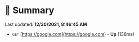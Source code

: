 # 📖 Summary
Last updated: **12/30/2021, 8:46:45 AM**

- `GET` [https://google.com](https://google.com) - **Up** (136ms)
